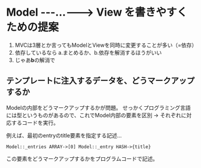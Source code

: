 Model ---...---> View を書きやすくための提案
============================================

1. MVCは3層とか言ってもModelとViewを同時に変更することが多い（=依存）
2. 依存しているなら a.まとめるか、b.依存を解消するほうがいい
3. じゃあ**b**の解消で



テンプレートに注入するデータを、どうマークアップするか
------------------------------------------------------

Modelの内部をどうマークアップするかが問題。
せっかくプログラミング言語には型というものがあるので、これでModel内部の要素を区別 → それぞれに対応するコードを実行。

例えば、最初のentryのtitle要素を指定する記述…

    Model::_entries ARRAY->[0] Model::_entry HASH->{title}

この要素をどうマークアップするかをプログラムコードで記述。
